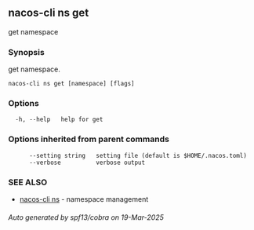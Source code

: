 ## nacos-cli ns get

get namespace

### Synopsis

get namespace.

```
nacos-cli ns get [namespace] [flags]
```

### Options

```
  -h, --help   help for get
```

### Options inherited from parent commands

```
      --setting string   setting file (default is $HOME/.nacos.toml)
      --verbose          verbose output
```

### SEE ALSO

* [nacos-cli ns](nacos-cli_ns.md)	 - namespace management

###### Auto generated by spf13/cobra on 19-Mar-2025
